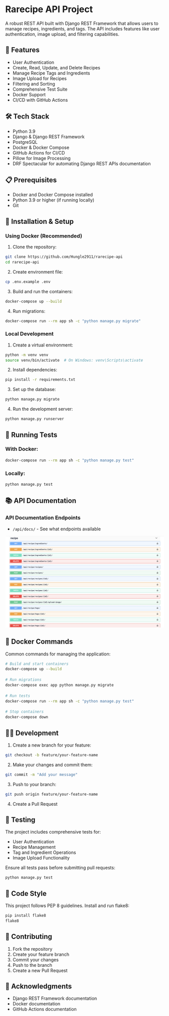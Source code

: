 # Rarecipe API Project

A robust REST API built with Django REST Framework that allows users to manage recipes, ingredients, and tags. The API includes features like user authentication, image upload, and filtering capabilities.

## 🚀 Features

- User Authentication
- Create, Read, Update, and Delete Recipes
- Manage Recipe Tags and Ingredients
- Image Upload for Recipes
- Filtering and Sorting
- Comprehensive Test Suite
- Docker Support
- CI/CD with GitHub Actions

## 🛠 Tech Stack

- Python 3.9
- Django & Django REST Framework
- PostgreSQL
- Docker & Docker Compose
- GitHub Actions for CI/CD
- Pillow for Image Processing
- DRF Spectacular for automating Django REST APIs documentation

## 📋 Prerequisites

- Docker and Docker Compose installed
- Python 3.9 or higher (if running locally)
- Git

## 🔧 Installation & Setup

### Using Docker (Recommended)

1. Clone the repository:

```bash
git clone https://github.com/Hungle2911/rarecipe-api
cd rarecipe-api
```

2. Create environment file:

```bash
cp .env.example .env
```

3. Build and run the containers:

```bash
docker-compose up --build
```

4. Run migrations:

```bash
docker-compose run --rm app sh -c "python manage.py migrate"
```

### Local Development

1. Create a virtual environment:

```bash
python -m venv venv
source venv/bin/activate  # On Windows: venv\Scripts\activate
```

2. Install dependencies:

```bash
pip install -r requirements.txt
```

3. Set up the database:

```bash
python manage.py migrate
```

4. Run the development server:

```bash
python manage.py runserver
```

## 🧪 Running Tests

### With Docker:

```bash
docker-compose run --rm app sh -c "python manage.py test"
```

### Locally:

```bash
python manage.py test
```

## 📚 API Documentation

### API Documentation Endpoints

- `/api/docs/` - See what endpoints available

![API Endpoints](./docs/API-endpoints.png)

## 🐳 Docker Commands

Common commands for managing the application:

```bash
# Build and start containers
docker-compose up --build

# Run migrations
docker-compose exec app python manage.py migrate

# Run tests
docker-compose run --rm app sh -c "python manage.py test"

# Stop containers
docker-compose down
```

## 🧑‍💻 Development

1. Create a new branch for your feature:

```bash
git checkout -b feature/your-feature-name
```

2. Make your changes and commit them:

```bash
git commit -m "Add your message"
```

3. Push to your branch:

```bash
git push origin feature/your-feature-name
```

4. Create a Pull Request

## 🧪 Testing

The project includes comprehensive tests for:

- User Authentication
- Recipe Management
- Tag and Ingredient Operations
- Image Upload Functionality

Ensure all tests pass before submitting pull requests:

```bash
python manage.py test
```

## 📝 Code Style

This project follows PEP 8 guidelines. Install and run flake8:

```bash
pip install flake8
flake8
```

## 👥 Contributing

1. Fork the repository
2. Create your feature branch
3. Commit your changes
4. Push to the branch
5. Create a new Pull Request

## 🙏 Acknowledgments

- Django REST Framework documentation
- Docker documentation
- GitHub Actions documentation

